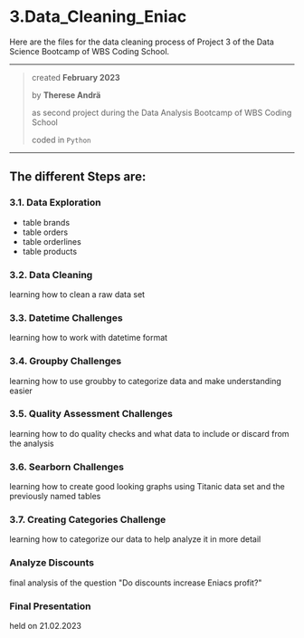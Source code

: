 # 3.Data_Cleaning_Eniac

Here are the files for the data cleaning process of Project 3 of the Data Science Bootcamp of WBS Coding School.

---

> created **February 2023** 
>
> by **Therese Andrä** 
>
> as second project during the Data Analysis Bootcamp of WBS Coding School
>
> coded in ```Python```

---

## The different Steps are:

### 3.1. Data Exploration
  * table brands
  * table orders
  * table orderlines
  * table products
  
### 3.2. Data Cleaning
learning how to clean a raw data set 

### 3.3. Datetime Challenges
learning how to work with datetime format

### 3.4. Groupby Challenges
learning how to use groubby to categorize data and make understanding easier

### 3.5. Quality Assessment Challenges
learning how to do quality checks and what data to include or discard from the analysis

### 3.6. Searborn Challenges
learning how to create good looking graphs using Titanic data set and the previously named tables

### 3.7. Creating Categories Challenge
learning how to categorize our data to help analyze it in more detail

### Analyze Discounts
final analysis of the question "Do discounts increase Eniacs profit?"

### Final Presentation
held on 21.02.2023
